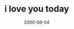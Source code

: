 ---
layout: base.njk
title : 'i love you today' 
view_title : 'i love you today' 
year : '2000' 
date : '2000-08-04' 
img_file : '/drawing/iloveyoutod.png' 
html_file : 'iloveyou' 
next_html : 'godswish.html' 
year_order : '499' 
permalink : "title/{{html_file}}.html"
---